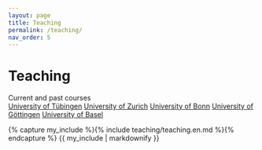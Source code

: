 ```yaml
---
layout: page
title: Teaching
permalink: /teaching/
nav_order: 5
---
```

<div class="lehre">
<h1>Teaching</h1>
Current and past courses

<div class="fs-3 mb-5 mt-5">
<a class="btn btn-outline" href="#university-of-tübingen">University of Tübingen</a>
<a class="btn btn-outline" href="#university-of-zurich">University of Zurich</a>
<a class="btn btn-outline" href="#university-of-bonn">University of Bonn</a>
<a class="btn btn-outline" href="#university-of-göttingen">University of Göttingen</a>
<a class="btn btn-outline" href="#university-of-basel">University of Basel</a>
</div>

{% capture my_include %}{% include teaching/teaching.en.md %}{% endcapture %}
{{ my_include | markdownify }}
</div>